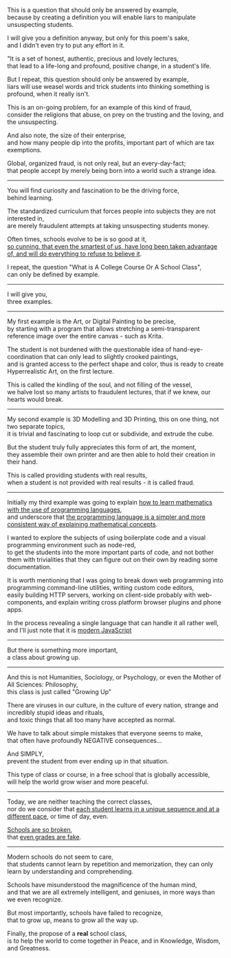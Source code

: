 This is a question that should only be answered by example,\
because by creating a definition you will enable liars to manipulate unsuspecting students.

I will give you a definition anyway, but only for this poem's sake,\
and I didn't even try to put any effort in it.

"It is a set of honest, authentic, precious and lovely lectures,\
that lead to a life-long and profound, positive change, in a student's life.

But I repeat, this question should only be answered by example,\
liars will use weasel words and trick students into thinking something is profound, when it really isn't.

This is an on-going problem, for an example of this kind of fraud,\
consider the religions that abuse, on prey on the trusting and the loving, and the unsuspecting.

And also note, the size of their enterprise,\
and how many people dip into the profits, important part of which are tax exemptions.

Global, organized fraud, is not only real, but an every-day-fact;\
that people accept by merely being born into a world such a strange idea.

---

You will find curiosity and fascination to be the driving force,\
behind learning.

The standardized curriculum that forces people into subjects they are not interested in,\
are merely fraudulent attempts at taking unsuspecting students money.

Often times, schools evolve to be is so good at it,\
[so cunning, that even the smartest of us, have long been taken advantage of, and will do everything to refuse to believe it](https://www.youtube.com/watch?v=vpnxd31y0Fo).

I repeat, the question "What is A College Course Or A School Class",\
can only be defined by example.

---

I will give you,\
three examples.

---

My first example is the Art, or Digital Painting to be precise,\
by starting with a program that allows stretching a semi-transparent reference image over the entire canvas - such as Krita.

The student is not burdened with the questionable idea of hand-eye-coordination that can only lead to slightly crooked paintings,\
and is granted access to the perfect shape and color, thus is ready to create Hyperrealistic Art, on the first lecture.

This is called the kindling of the soul, and not filling of the vessel,\
we halve lost so many artists to fraudulent lectures, that if we knew, our hearts would break.

---

My second example is 3D Modelling and 3D Printing, this on one thing, not two separate topics,\
it is trivial and fascinating to loop cut or subdivide, and extrude the cube.

But the student truly fully appreciates this form of art, the moment,\
they assemble their own printer and are then able to hold their creation in their hand.

This is called providing students with real results,\
when a student is not provided with real results - it is called fraud.

---

Initially my third example was going to explain [how to learn mathematics with the use of programming languages](https://www.youtube.com/watch?v=bKEaK7WNLzM),\
and underscore that [the programming language is a simpler and more consistent way of explaining mathematical concepts](https://github.com/Jam3/math-as-code).

I wanted to explore the subjects of using boilerplate code and a visual programming environment such as node-red,\
to get the students into the more important parts of code, and not bother them with trivialities that they can figure out on their own by reading some documentation.

It is worth mentioning that I was going to break down web programming into programming command-line utilities, writing custom code editors,\
easily building HTTP servers, working on client-side probably with web-components, and explain writing cross platform browser plugins and phone apps.

In the process revealing a single language that can handle it all rather well,\
and I'll just note that it is [modern JavaScript](https://deliciousinsights.github.io/confoo-es2022/#/mainTitle)

---

But there is something more important,\
a class about growing up.

---

And this is not Humanities, Sociology, or Psychology, or even the Mother of All Sciences: Philosophy,\
this class is just called "Growing Up"

There are viruses in our culture, in the culture of every nation, strange and incredibly stupid ideas and rituals,\
and toxic things that all too many have accepted as normal.

We have to talk about simple mistakes that everyone seems to make,\
that often have profoundly NEGATIVE consequences...

And SIMPLY,\
prevent the student from ever ending up in that situation.

This type of class or course, in a free school that is globally accessible,\
will help the world grow wiser and more peaceful.

---

Today, we are neither teaching the correct classes,\
nor do we consider that [each student learns in a unique sequence and at a different pace](https://www.youtube.com/watch?v=sxyKNMrhEvY), or time of day, even.

[Schools are so broken](https://www.youtube.com/watch?v=fmoor8DwqW4),\
that [even grades are fake](https://www.youtube.com/watch?v=DzSnvxejenY).

---

Modern schools do not seem to care,\
that students cannot learn by repetition and memorization, they can only learn by understanding and comprehending.

Schools have misunderstood the magnificence of the human mind,\
and that we are all extremely intelligent, and geniuses, in more ways than we even recognize.

But most importantly, schools have failed to recognize,\
that to grow up, means to grow all the way up.

Finally, the propose of a **real** school class,\
is to help the world to come together in Peace, and in Knowledge, Wisdom, and Greatness.
